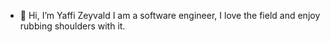 - 👋 Hi, I’m Yaffi Zeyvald
I am a software engineer, I love the field and enjoy rubbing shoulders with it.
